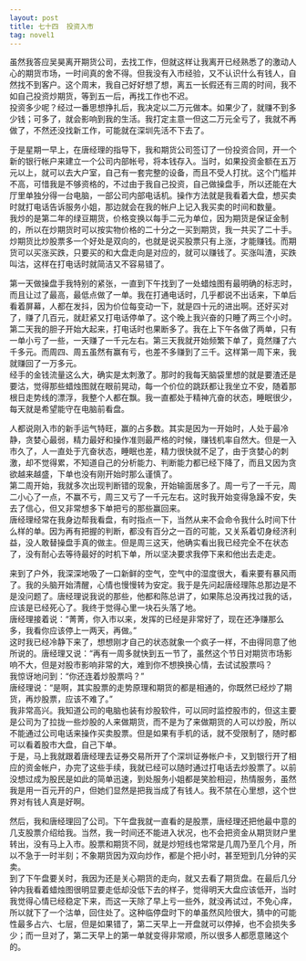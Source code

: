 ```yaml
---
layout: post
title: 七十四  投资入市
tag: novel1
---
```


虽然我答应吴昊离开期货公司，去找工作，但就这样让我离开已经熟悉了的激动人心的期货市场，一时间真的舍不得。但我没有入市经验，又不认识什么有钱人，自然找不到客户。这个周末，我自己好好想了想，离五一长假还有三周的时间，我不如自己投资炒期货，等到五一后，再找工作也不迟。<br />
投资多少呢？经过一番思想挣扎后，我决定以二万元做本。如果少了，就赚不到多少钱；可多了，就会影响到我的生活。我打定主意一但这二万元全亏了，我就不再做了，不然还没找新工作，可能就在深圳先活不下去了。

于是星期一早上，在唐经理的指导下，我和期货公司签订了一份投资合同，开一个新的银行帐户来建立一个公司内部帐号，将本钱存入。当时，如果投资金额在五万元以上，就可以去大户室，自己有一套完整的设备，而且不受人打扰。这个门槛并不高，可惜我是不够资格的，不过由于我自己投资，自己做操盘手，所以还能在大厅里单独分得一台电脑，一部公司内部电话机。操作方法就是我看着大盘，想买卖时就打电话告诉服务小姐，那边就会在我的帐户上记入我买卖的时间和数量。<br />
我炒的是第二年的绿豆期货，价格变换以每手二元为单位，因为期货是保证金制的，所以在炒期货时可以按实物价格的二十分之一买到期货，我一共买了二十手。炒期货比炒股票多一个好处是双向的，也就是说买股票只有上涨，才能赚钱。而期货可以买涨买跌，只要买的和大盘走向是对应的，就可以赚钱了。买涨叫渣，买跌叫沽，这样在打电话时就简洁又不容易错了。

第一天做操盘手我特别的紧张，一直到下午找到了一处蜡烛图有最明确的标志时，而且让过了最高，最低点做了一单。我在打通电话时，几乎都说不出话来，下单后看着屏幕，人都在发抖，因为价位每变动一下，就是四十元的进出啊。还好买对了，赚了几百元，就赶紧又打电话停单了。这个晚上我兴奋的只睡了两三个小时。<br />
第二天我的胆子开始大起来，打电话时也果断多了。我在上下午各做了两单，只有一单小亏了一些，一天赚了一千元左右。第三天我就开始频繁下单了，竟然赚了六千多元。而周四、周五虽然有赢有亏，也差不多赚到了三千。这样第一周下来，我就赚回了一万多元。<br />
经手的金钱流量这么大，确实是太刺激了。那时的我每天脑袋里想的就是要渣还是要沽，觉得那些蜡烛图就在眼前晃动，每一个价位的跳跃都让我坐立不安，随着那根日走势线的漂浮，我整个人都在飘。我一直都处于精神亢奋的状态，睡眠很少，每天就是希望能守在电脑前看盘。

人都说刚入市的新手运气特旺，赢的占多数。其实是因为一开始时，人处于最冷静，贪婪心最弱，精力最好和操作准则最严格的时候，赚钱机率自然大。但是一入市久了，人一直处于亢奋状态，睡眠也差，精力很快就不足了，由于贪婪心的刺激，却不觉得累，不知道自己的分析能力、判断能力都已经下降了，而且又因为贪欲越来越盛，下单也没有刚开始时那么谨慎了。<br />
第二周开始，我就多次出现判断错的现象，开始输面居多了。周一亏了一千元，周二小心了一点，不赢不亏，周三又亏了一千元左右。这时我开始变得急躁不安，失去了信心，但又非常想多下单把亏的那些赢回来。<br />
唐经理经常在我身边帮我看盘，有时指点一下，当然从来不会命令我什么时间下什么样的单。因为再有把握的判断，都没有百分之一百的可能，又关系着切身经济利益，没人敢替操盘手真的做主。但是周三这天，他确实看出我已经完全不在状态了，没有耐心去等待最好的时机下单，所以坚决要求我停下来和他出去走走。

来到了户外，我深深地吸了一口新鲜的空气，空气中的湿度很大，看来要有暴风雨了。我的头脑开始清醒，心情也慢慢转为安定。我于是先问起唐经理陈总那边是不是没问题了。唐经理说我说的那些，他都和陈总讲了，如果陈总没再找过我的话，应该是已经死心了。我终于觉得心里一块石头落了地。<br />
唐经理接着说：“菁菁，你入市以来，发挥的已经是非常好了，现在还净赚那么多，我看你应该停上一两天，再做。”<br />
这时我已经冷静下来了，想想刚才自己的状态就象一个疯子一样，不由得同意了他所说的。唐经理又说：“再有一周多就快到五一节了，虽然这个节日对期货市场影响不大，但是对股市影响非常的大，难到你不想换换心情，去试试股票吗？<br />
我惊讶地问到：“你还连着炒股票吗？”<br />
唐经理说：“是啊，其实股票的走势原理和期货的都是相通的，你既然已经炒了期货，再炒股票，应该不难了。”<br />
我非常高兴。我知道公司的电脑也装有炒股软件，可以同时监控股市的，但这主要是公司为了拉拢一些炒股的人来做期货，而不是为了来做期货的人可以炒股，所以不能通过公司电话来操作买卖股票。但是如果有手机的话，就不受限制了，随时都可以看着股市大盘，自己下单。<br />
于是，马上我就跟着唐经理去证券交易所开了个深圳证券帐户卡，又到银行开了相应的资金帐户，办完了这些手续，我就已经可以随时通过打电话去炒股票了。以前没想过成为股民是如此的简单迅速，到处服务小姐都是笑脸相迎，热情服务，虽然我是用一百元开的户，但她们显然是把我当成了有钱人。我不禁在心里想，这个世界对有钱人真是好啊。

然后，我和唐经理回了公司。下午盘我就一直看的是股票，唐经理还把他最中意的几支股票介绍给我。当然，我一时间还不能进入状况，也不会把资金从期货财户里转出，没有马上入市。股票和期货不同，就是炒短线也常常是几周乃至几个月，所以不急于一时半刻；不象期货因为双向炒作，都是个把小时，甚至短到几分钟的买卖。<br />
到了下午盘要关时，我因为还是关心期货的走向，就又去看了期货盘。在最后几分钟内我看着蜡烛图很明显要走低却没低下去的样子，觉得明天大盘应该低开，当时我觉得心情已经稳定下来，而这一天除了早上亏一些外，就没再试过，不免心痒，所以就下了一个沽单，回住处了。这种临停盘时下的单虽然风险很大，猜中的可能性最多占六、七层，但是如果错了，第二天早上一开盘就可以停掉，也不会损失多少；而一旦对了，第二天早上的第一单就变得非常顺，所以很多人都愿意赌这个的。

